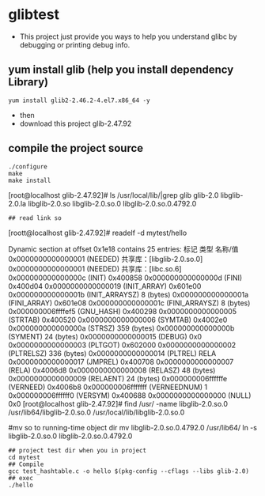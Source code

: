 # glibtest
* This project just provide you ways to help you understand glibc by debugging or printing debug info.

## yum install glib (help you install dependency Library)
```
yum install glib2-2.46.2-4.el7.x86_64 -y
```
* then
* download this project glib-2.47.92

## compile the project  source
```
./configure
make
make install

```
[root@localhost glib-2.47.92]# ls /usr/local/lib/|grep glib
glib-2.0
libglib-2.0.la
libglib-2.0.so
libglib-2.0.so.0
libglib-2.0.so.0.4792.0
```
## read link so

```
[roott@localhost glib-2.47.92]# readelf -d mytest/hello

Dynamic section at offset 0x1e18 contains 25 entries:
  标记        类型                         名称/值
 0x0000000000000001 (NEEDED)             共享库：[libglib-2.0.so.0]
 0x0000000000000001 (NEEDED)             共享库：[libc.so.6]
 0x000000000000000c (INIT)               0x400858
 0x000000000000000d (FINI)               0x400d04
 0x0000000000000019 (INIT_ARRAY)         0x601e00
 0x000000000000001b (INIT_ARRAYSZ)       8 (bytes)
 0x000000000000001a (FINI_ARRAY)         0x601e08
 0x000000000000001c (FINI_ARRAYSZ)       8 (bytes)
 0x000000006ffffef5 (GNU_HASH)           0x400298
 0x0000000000000005 (STRTAB)             0x400520
 0x0000000000000006 (SYMTAB)             0x4002e0
 0x000000000000000a (STRSZ)              359 (bytes)
 0x000000000000000b (SYMENT)             24 (bytes)
 0x0000000000000015 (DEBUG)              0x0
 0x0000000000000003 (PLTGOT)             0x602000
 0x0000000000000002 (PLTRELSZ)           336 (bytes)
 0x0000000000000014 (PLTREL)             RELA
 0x0000000000000017 (JMPREL)             0x400708
 0x0000000000000007 (RELA)               0x4006d8
 0x0000000000000008 (RELASZ)             48 (bytes)
 0x0000000000000009 (RELAENT)            24 (bytes)
 0x000000006ffffffe (VERNEED)            0x4006b8
 0x000000006fffffff (VERNEEDNUM)         1
 0x000000006ffffff0 (VERSYM)             0x400688
 0x0000000000000000 (NULL)               0x0
[root@localhost glib-2.47.92]# find /usr/ -name libglib-2.0.so.0
/usr/lib64/libglib-2.0.so.0
/usr/local/lib/libglib-2.0.so.0 

#mv so to running-time object dir
mv libglib-2.0.so.0.4792.0 /usr/lib64/
ln -s libglib-2.0.so.0  libglib-2.0.so.0.4792.0

```
## project test dir when you in project
cd mytest
## Compile
gcc test_hashtable.c -o hello $(pkg-config --cflags --libs glib-2.0)
## exec
./hello
